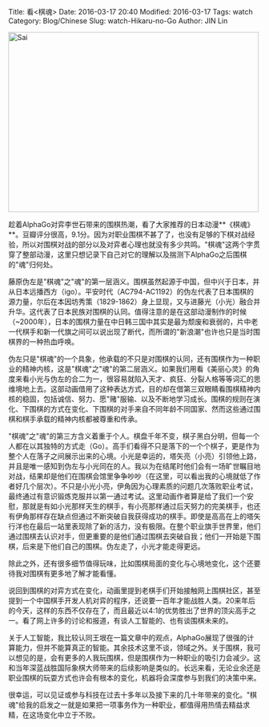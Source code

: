 Title: 看<棋魂>Date: 2016-03-17 20:40Modified: 2016-03-17Tags: watch
Category: Blog/ChineseSlug: watch-Hikaru-no-GoAuthor: JIN Lin


<a data-flickr-embed="true"  href="https://www.flickr.com/photos/108107823@N04/35562364564/in/dateposted-public/" title="Sai"><img src="https://farm5.staticflickr.com/4336/35562364564_15b25fa1d1.jpg" width="500" height="359" alt="Sai"></a><script async src="//embedr.flickr.com/assets/client-code.js" charset="utf-8"></script>


趁着AlphaGo对弈李世石带来的围棋热潮，看了大家推荐的日本动漫**《棋魂》**。豆瓣评分很高，9.1分。因为对职业围棋不甚了了，也没有足够的下棋对战经验，所以对围棋对战的部分以及对弈者心理也就没有多少共鸣。"棋魂"这两个字贯穿了整部动漫，这里只想记录下自己对它的理解以及揣测下AlphaGo之后围棋的"魂"归何处。

藤原伪左是"棋魂"之"魂"的第一层涵义。围棋虽然起源于中国，但中兴于日本，并从日本远播西方（igo）。平安时代（AC794-AC1192）的伪左代表了日本围棋的源力量，尔后在本因坊秀策（1829-1862）身上显现，又与进藤光（小光）融合并升华。这代表了日本民族对围棋的认同。值得注意的是在这部动漫制作的时候（~2000年），日本的围棋力量在中日韩三国中其实是最为颓废和衰弱的，片中老一代棋手和新一代旗之间可以说出现了断代，而所谓的"新浪潮"也许也只是当时围棋界的一种热血呼唤。

伪左只是"棋魂"的一个具象，他承载的不只是对围棋的认同，还有围棋作为一种职业的精神内核，这是"棋魂"之"魂"的第二层涵义。如果我们用看《美丽心灵》的角度来看小光与伪左的合二为一，很容易就陷入天才、疯狂、分裂人格等等词汇的思维境地上去。这部动画借用了这种表达方式，目的却在借第三双眼睛看围棋精神内核的稳固，包括诚信、努力、愿"赌"服输、以及不断地学习成长。围棋的规则在演化、下围棋的方式在变化、下围棋的对手来自不同年龄不同国家、然而这些通过围棋和棋手承载的精神内核都被尊重和传承。

"棋魂"之"魂"的第三方含义着重于个人。棋盘千年不变，棋子黑白分明，但每一个人都在以其独特的方式走（Go）。高手们看得不只是落下的一个个棋子，更是作为整个人在落子之间展示出来的心境。小光是幸运的，塔矢亮（小亮）引领他上路，并且是唯一感知到伪左与小光同在的人。我以为在结尾时他们会有一场旷世瞩目地对战，结果却是他们在围棋会馆里争争吵吵（在这里，可以看出我的心境就低了作者好几个层次）。不只是小光小亮，伊角因为心理素质的问题几次落败职业考试，最终通过有意识锻炼克服并以第一通过考试。这里动画作者算是给了我们一个安慰，那就是有如小光那样天生的棋手，有小亮那样通过后天努力的完美棋手，也还有伊角那样存在缺点但通过不断突破自我获得成功的棋手。即使是高高在上的塔矢行洋也在最后一站里表现除了新的活力，没有极限。在整个职业旗手世界里，他们通过围棋去认识对手，但更重要的是他们通过围棋去突破自我；他们一开始是下围棋，后来是下他们自己的围棋。伪左走了，小光才能走得更远。

除此之外，还有很多细节值得玩味，比如围棋局面的变化与心境地变化，这个还要待我对围棋有更多地了解才能看懂。

说回到围棋的对弈方式在变化，动画里提到老棋手们开始接触网上围棋社区，甚至提到一个中国棋手开发人机对弈的程序，还说要一百年才能战胜人类。20来年后的今天，这样的东西不仅存在了，而且最近以4:1的优势胜出了世界的顶尖高手之一。看了网上许多的讨论和报道，有谈人工智能的、也有谈围棋未来的。

关于人工智能，我比较认同王垠在一篇文章中的观点，AlphaGo展现了很强的计算能力，但并不能算真正的智能。其余技术这里不谈，领域之外。关于围棋，我可以想见的是，会有更多的人我玩围棋，但是围棋作为一种职业的吸引力会减少。这和当年深蓝战胜国际象棋大师带来的后续影响是类似的。长远来看，无论业余还是职业围棋的玩耍方式也许会有根本的变化，机器将会深度参与到我们的决策中来。

很幸运，可以见证或参与科技在过去十多年以及接下来的几十年带来的变化。"棋魂"给我的启发之一就是如果把一项事务作为一种职业，都值得用热情去精益求精，在这场变化中立于不败。










